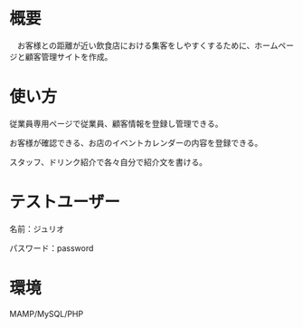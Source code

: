 # 概要

　お客様との距離が近い飲食店における集客をしやすくするために、ホームページと顧客管理サイトを作成。
 
 
# 使い方

   従業員専用ページで従業員、顧客情報を登録し管理できる。

   お客様が確認できる、お店のイベントカレンダーの内容を登録できる。

   スタッフ、ドリンク紹介で各々自分で紹介文を書ける。
  
  
# テストユーザー

   名前：ジュリオ

   パスワード：password
  
  
# 環境

  MAMP/MySQL/PHP
 

